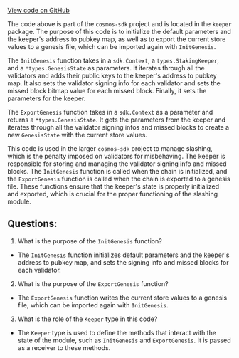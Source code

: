 [View code on GitHub](https://github.com/cosmos/cosmos-sdk.git/x/slashing/keeper/genesis.go)

The code above is part of the `cosmos-sdk` project and is located in the `keeper` package. The purpose of this code is to initialize the default parameters and the keeper's address to pubkey map, as well as to export the current store values to a genesis file, which can be imported again with `InitGenesis`.

The `InitGenesis` function takes in a `sdk.Context`, a `types.StakingKeeper`, and a `*types.GenesisState` as parameters. It iterates through all the validators and adds their public keys to the keeper's address to pubkey map. It also sets the validator signing info for each validator and sets the missed block bitmap value for each missed block. Finally, it sets the parameters for the keeper.

The `ExportGenesis` function takes in a `sdk.Context` as a parameter and returns a `*types.GenesisState`. It gets the parameters from the keeper and iterates through all the validator signing infos and missed blocks to create a new `GenesisState` with the current store values.

This code is used in the larger `cosmos-sdk` project to manage slashing, which is the penalty imposed on validators for misbehaving. The keeper is responsible for storing and managing the validator signing info and missed blocks. The `InitGenesis` function is called when the chain is initialized, and the `ExportGenesis` function is called when the chain is exported to a genesis file. These functions ensure that the keeper's state is properly initialized and exported, which is crucial for the proper functioning of the slashing module.
## Questions: 
 1. What is the purpose of the `InitGenesis` function?
- The `InitGenesis` function initializes default parameters and the keeper's address to pubkey map, and sets the signing info and missed blocks for each validator.

2. What is the purpose of the `ExportGenesis` function?
- The `ExportGenesis` function writes the current store values to a genesis file, which can be imported again with `InitGenesis`.

3. What is the role of the `Keeper` type in this code?
- The `Keeper` type is used to define the methods that interact with the state of the module, such as `InitGenesis` and `ExportGenesis`. It is passed as a receiver to these methods.